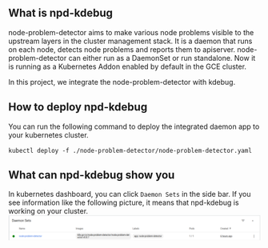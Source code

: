 ## What is npd-kdebug

node-problem-detector aims to make various node problems visible to the upstream layers in the cluster management stack. It is a daemon that runs on each node, detects node problems and reports them to apiserver. node-problem-detector can either run as a DaemonSet or run standalone. Now it is running as a Kubernetes Addon enabled by default in the GCE cluster.

In this project, we integrate the node-problem-detector with kdebug. 

## How to deploy npd-kdebug

You can run the following command to deploy the integrated daemon app to your kubernetes cluster.
```shell
kubectl deploy -f ./node-problem-detector/node-problem-detector.yaml
```

## What can npd-kdebug show you

In kubernetes dashboard, you can click `Daemon Sets` in the side bar. If you see information like the following picture, it means that npd-kdebug is working on your cluster. 
![image](../../resource/npd/npd-dashboard-daemonsets.png)